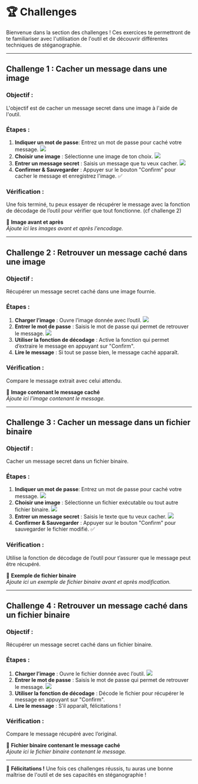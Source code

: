 # 🏆 Challenges

Bienvenue dans la section des challenges ! Ces exercices te permettront de te familiariser avec l'utilisation de l'outil et de découvrir différentes techniques de stéganographie.

---

## Challenge 1 : Cacher un message dans une image

### Objectif :

L'objectif est de cacher un message secret dans une image à l'aide de l'outil.

### Étapes :

1. **Indiquer un mot de passe**: Entrez un mot de passe pour caché votre message.
   ![](/Hide_data_password.png)
2. **Choisir une image** : Sélectionne une image de ton choix.
   ![](/Hide_data_filepath.png)
3. **Entrer un message secret** : Saisis un message que tu veux cacher.
   ![](/Hide_data_sentence.png)
4. **Confirmer & Sauvegarder** : Appuyer sur le bouton "Confirm" pour cacher le message et enregistrez l'image. ✅

### Vérification :

Une fois terminé, tu peux essayer de récupérer le message avec la fonction de décodage de l’outil pour vérifier que tout fonctionne. (cf challenge 2)

📌 **Image avant et après**  
_Ajoute ici les images avant et après l'encodage._

---

## Challenge 2 : Retrouver un message caché dans une image

### Objectif :

Récupérer un message secret caché dans une image fournie.

### Étapes :

1. **Charger l’image** : Ouvre l’image donnée avec l’outil.
   ![](/retrieve_data_filepath.png)
2. **Entrer le mot de passe** : Saisis le mot de passe qui permet de retrouver le message.
   ![](/retrieve_data_password.png)
3. **Utiliser la fonction de décodage** : Active la fonction qui permet d’extraire le message en appuyant sur "Confirm".
4. **Lire le message** : Si tout se passe bien, le message caché apparaît.

### Vérification :

Compare le message extrait avec celui attendu.

📌 **Image contenant le message caché**  
_Ajoute ici l’image contenant le message._

---

## Challenge 3 : Cacher un message dans un fichier binaire

### Objectif :

Cacher un message secret dans un fichier binaire.

### Étapes :

1. **Indiquer un mot de passe**: Entrez un mot de passe pour caché votre message.
   ![](/Hide_data_password.png)
2. **Choisir une image** : Sélectionne un fichier exécutable ou tout autre fichier binaire.
   ![](/Hide_data_filepath.png)
3. **Entrer un message secret** : Saisis le texte que tu veux cacher.
   ![](/Hide_data_sentence.png)
4. **Confirmer & Sauvegarder** : Appuyer sur le bouton "Confirm" pour sauvegarder le fichier modifié. ✅

### Vérification :

Utilise la fonction de décodage de l’outil pour t’assurer que le message peut être récupéré.

📌 **Exemple de fichier binaire**  
_Ajoute ici un exemple de fichier binaire avant et après modification._

---

## Challenge 4 : Retrouver un message caché dans un fichier binaire

### Objectif :

Récupérer un message secret caché dans un fichier binaire.

### Étapes :

1. **Charger l’image** : Ouvre le fichier donnée avec l’outil.
   ![](/retrieve_data_filepath.png)
2. **Entrer le mot de passe** : Saisis le mot de passe qui permet de retrouver le message.
   ![](/retrieve_data_password.png)
3. **Utiliser la fonction de décodage** : Décode le fichier pour récupérer le message en appuyant sur "Confirm".
4. **Lire le message** : S’il apparaît, félicitations !

### Vérification :

Compare le message récupéré avec l’original.

📌 **Fichier binaire contenant le message caché**  
_Ajoute ici le fichier binaire contenant le message._

---

🎯 **Félicitations !** Une fois ces challenges réussis, tu auras une bonne maîtrise de l'outil et de ses capacités en stéganographie !
